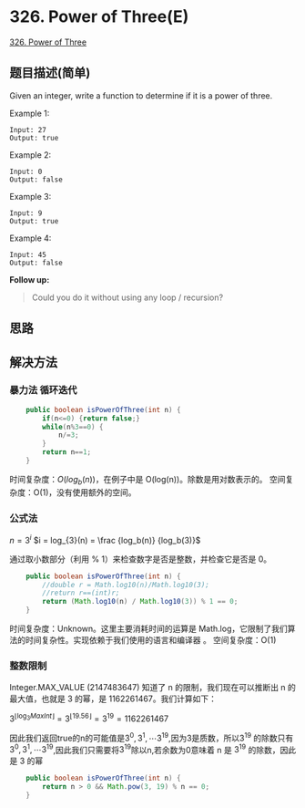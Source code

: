# 326. Power of Three(E)
[326. Power of Three](https://leetcode-cn.com/problems/power-of-three/)

## 题目描述(简单)

Given an integer, write a function to determine if it is a power of three.

Example 1:
```
Input: 27
Output: true
```
Example 2:
```
Input: 0
Output: false
```
Example 3:
```
Input: 9
Output: true
```
Example 4:
```
Input: 45
Output: false
```
**Follow up:**
> Could you do it without using any loop / recursion?


## 思路

## 解决方法

### 暴力法 循环迭代


```java
	public boolean isPowerOfThree(int n) {
		if(n<=0) {return false;}
		while(n%3==0) {
			n/=3;
		}
		return n==1;
	}
```
时间复杂度：$O(log_b(n))$，在例子中是 O(log(n))。除数是用对数表示的。
空间复杂度：O(1)，没有使用额外的空间。


### 公式法

$n = 3^i$
$i = log_{3}(n) = \frac {log_b(n)} {log_b(3)}$

通过取小数部分（利用 % 1）来检查数字是否是整数，并检查它是否是 0。

```java
	public boolean isPowerOfThree(int n) {
		//double r = Math.log10(n)/Math.log10(3);
		//return r==(int)r;
		return (Math.log10(n) / Math.log10(3)) % 1 == 0;
	}
```
时间复杂度：Unknown。这里主要消耗时间的运算是 Math.log，它限制了我们算法的时间复杂性。实现依赖于我们使用的语言和编译器 。
空间复杂度：O(1)


### 整数限制

Integer.MAX_VALUE (2147483647)
知道了 n 的限制，我们现在可以推断出 n 的最大值，也就是 3 的幂，是 1162261467。我们计算如下：

$3^{\lfloor{}\log_3{MaxInt}\rfloor{}} = 3^{\lfloor{}19.56\rfloor{}} = 3^{19} = 1162261467$

因此我们返回true的n的可能值是$3^0,3^1,\cdots 3^{19}$,因为3是质数，所以$3^{19}$ 的除数只有$3^0,3^1,\cdots 3^{19}$,因此我们只需要将$3^{19}$除以n,若余数为0意味着 n 是 $3^{19}$ 的除数，因此是 3 的幂


```java 
	public boolean isPowerOfThree(int n) {
		return n > 0 && Math.pow(3, 19) % n == 0;
	}

```



